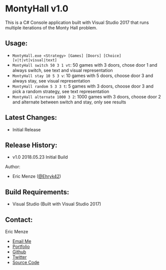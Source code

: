 MontyHall v1.0
==============

This is a C# Console application built with Visual Studio 2017 that runs multiple iterations of the Monty Hall problem.

Usage:
---
 - ``MontyHall.exe <Strategy> [Games] [Doors] [Choice] [v|t|vt|visual|text]``
 - ``MontyHall switch 50 3 1 vt``: 50 games with 3 doors, chose door 1 and always switch, see text and visual representation
 - ``MontyHall stay 10 5 3 v``: 10 games with 5 doors, choose door 3 and always stay, see visual representation
 - ``MontyHall random 5 3 3 t``: 5 games with 3 doors, choose door 3 and pick a random strategy, see text representation
 - ``MontyHall alternate 1000 3 2``: 1000 games with 3 doors, choose door 2 and alternate between switch and stay, only see results

Latest Changes:
---
 - Initial Release

Release History:
---
 - v1.0 2018.05.23 Initial Build

Author:
 - Eric Menze ([@Ehryk42](https://twitter.com/Ehryk42))

Build Requirements:
---
 - Visual Studio (Built with Visual Studio 2017)

Contact:
---
Eric Menze
 - [Email Me](mailto:rhaistlin+gh@gmail.com)
 - [Portfolio](http://ericmenze.com)
 - [Github](https://github.com/Ehryk)
 - [Twitter](https://twitter.com/Ehryk42)
 - [Source Code](https://github.com/Ehryk/MontyHall)
